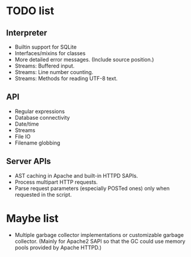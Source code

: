 # TODO list

## Interpreter

- Builtin support for SQLite
- Interfaces/mixins for classes
- More detailed error messages. (Include source position.)
- Streams: Buffered input.
- Streams: Line number counting.
- Streams: Methods for reading UTF-8 text.

## API

- Regular expressions
- Database connectivity
- Date/time
- Streams
- File IO
- Filename globbing

## Server APIs

- AST caching in Apache and built-in HTTPD SAPIs.
- Process multipart HTTP requests.
- Parse request parameters (especially POSTed ones) only when requested in the
  script.

# Maybe list

- Multiple garbage collector implementations or customizable garbage collector. (Mainly
  for Apache2 SAPI so that the GC could use memory pools provided by Apache HTTPD.)
